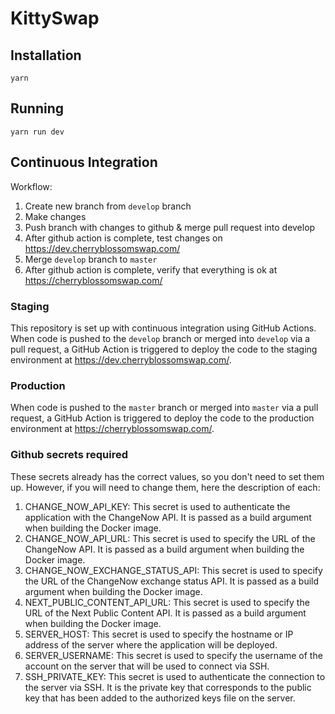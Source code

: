 # KittySwap

## Installation

```shell
yarn
```

## Running

```shell
yarn run dev
```

## Continuous Integration

Workflow:

1. Create new branch from `develop` branch
2. Make changes
3. Push branch with changes to github & merge pull request into develop
4. After github action is complete, test changes on https://dev.cherryblossomswap.com/
5. Merge `develop` branch to `master`
6. After github action is complete, verify that everything is ok at https://cherryblossomswap.com/

### Staging

This repository is set up with continuous integration using GitHub Actions. When code is pushed to the `develop` branch or merged into `develop` via a pull request, a GitHub Action is triggered to deploy the code to the staging environment at https://dev.cherryblossomswap.com/.

### Production

When code is pushed to the `master` branch or merged into `master` via a pull request, a GitHub Action is triggered to deploy the code to the production environment at https://cherryblossomswap.com/.

### Github secrets required

These secrets already has the correct values, so you don't need to set them up. However, if you will need to change them, here the description of each:

1. CHANGE_NOW_API_KEY: This secret is used to authenticate the application with the ChangeNow API. It is passed as a build argument when building the Docker image.
2. CHANGE_NOW_API_URL: This secret is used to specify the URL of the ChangeNow API. It is passed as a build argument when building the Docker image.
3. CHANGE_NOW_EXCHANGE_STATUS_API: This secret is used to specify the URL of the ChangeNow exchange status API. It is passed as a build argument when building the Docker image.
4. NEXT_PUBLIC_CONTENT_API_URL: This secret is used to specify the URL of the Next Public Content API. It is passed as a build argument when building the Docker image.
5. SERVER_HOST: This secret is used to specify the hostname or IP address of the server where the application will be deployed.
6. SERVER_USERNAME: This secret is used to specify the username of the account on the server that will be used to connect via SSH.
7. SSH_PRIVATE_KEY: This secret is used to authenticate the connection to the server via SSH. It is the private key that corresponds to the public key that has been added to the authorized keys file on the server.
